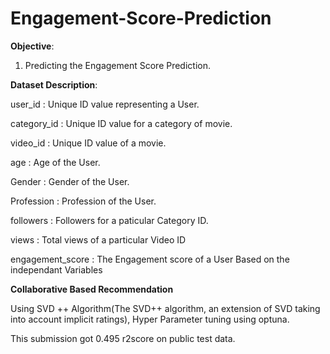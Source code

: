 # Engagement-Score-Prediction

**Objective**:

1. Predicting the Engagement Score Prediction.

**Dataset Description**:

  user_id     : Unique ID value representing a User.

  category_id : Unique ID value for a category of movie.

  video_id    : Unique ID value of a movie.

  age         :   Age of the User.

  Gender      : Gender of the User.

  Profession  : Profession of the User.

  followers   : Followers for a paticular Category ID.

  views       : Total views of a particular Video ID

  engagement_score : The Engagement score of a User Based on the independant Variables
  

**Collaborative Based Recommendation**

Using SVD ++ Algorithm(The SVD++ algorithm, an extension of SVD taking into account implicit ratings), Hyper Parameter tuning using optuna.

This submission got 0.495 r2score on public test data.




